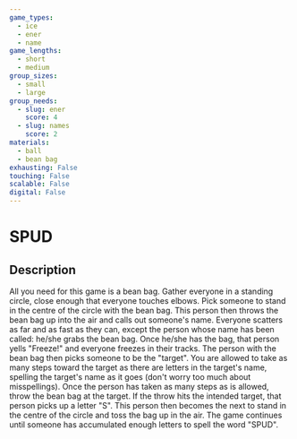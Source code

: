 ```yaml
---
game_types:
  - ice
  - ener
  - name
game_lengths:
  - short
  - medium
group_sizes:
  - small
  - large
group_needs:
  - slug: ener
    score: 4
  - slug: names
    score: 2
materials:
  - ball
  - bean bag
exhausting: False
touching: False
scalable: False
digital: False
---
```

# SPUD

## Description
All you need for this game is a bean bag. Gather everyone in a standing circle, close enough that everyone touches elbows. Pick someone to stand in the centre of the circle with the bean bag. This person then throws the bean bag up into the air and calls out someone's name. Everyone scatters as far and as fast as they can, except the person whose name has been called: he/she grabs the bean bag. Once he/she has the bag, that person yells "Freeze!" and everyone freezes in their tracks. The person with the bean bag then picks someone to be the "target". You are allowed to take as many steps toward the target as there are letters in the target's name, spelling the target's name as it goes (don't worry too much about misspellings). Once the person has taken as many steps as is allowed, throw the bean bag at the target. If the throw hits the intended target, that person picks up a letter "S". This person then becomes the next to stand in the centre of the circle and toss the bag up in the air. The game continues until someone has accumulated enough letters to spell the word "SPUD".
